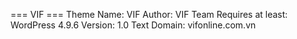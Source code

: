 === VIF ===
Theme Name: VIF
Author: VIF Team
Requires at least: WordPress 4.9.6
Version: 1.0
Text Domain: vifonline.com.vn
